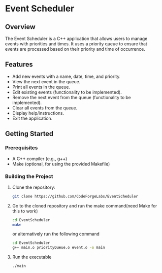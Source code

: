 # Event Scheduler

## Overview

The Event Scheduler is a C++ application that allows users to manage events with priorities and times.
It uses a priority queue to ensure that events are processed based on their priority and time of occurrence.

## Features

- Add new events with a name, date, time, and priority.
- View the next event in the queue.
- Print all events in the queue.
- Edit existing events (functionality to be implemented).
- Remove the next event from the queue (functionality to be implemented).
- Clear all events from the queue.
- Display help/instructions.
- Exit the application.

## Getting Started

### Prerequisites

- A C++ compiler (e.g., g++)
- Make (optional, for using the provided Makefile)

### Building the Project

1. Clone the repository:

   ```sh
   git clone https://github.com/CodeForgeLabs/EventScheduler
   ```

2. Go to the cloned repository and run the make command(need Make for this to work)

   ```sh
   cd EventScheduler
   make
   ```
   or alternatively run the following command
   ```sh
   cd EventScheduler
   g++ main.o priorityQueue.o event.o -o main
   ```
   

3. Run the executable

   ```sh
   ./main
   ```

